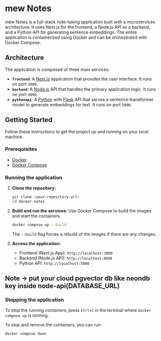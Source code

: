 # mew Notes

mew Notes is a full-stack note-taking application built with a microservices architecture. It uses Next.js for the frontend, a Node.js API as a backend, and a Python API for generating sentence embeddings. The entire application is containerized using Docker and can be orchestrated with Docker Compose.

## Architecture

The application is composed of three main services:

-   **`frontend`**: A [Next.js](https://nextjs.org/) application that provides the user interface. It runs on port `3000`.
-   **`backend`**: A [Node.js](https://nodejs.org/) API that handles the primary application logic. It runs on port `4000`.
-   **`pythonapi`**: A [Python](https://www.python.org/) with [Flask](https://flask.palletsprojects.com/) API that serves a sentence-transformer model to generate embeddings for text. It runs on port `5000`.

## Getting Started

Follow these instructions to get the project up and running on your local machine.

### Prerequisites

-   [Docker](https://www.docker.com/get-started)
-   [Docker Compose](https://docs.docker.com/compose/install/)

### Running the application

1.  **Clone the repository:**

    ```bash
    git clone <your-repository-url>
    cd docker-notes
    ```

2.  **Build and run the services:**
    Use Docker Compose to build the images and start the containers.

    ```bash
    docker compose up --build
    ```

    The `--build` flag forces a rebuild of the images if there are any changes.

3.  **Access the application:**
    -   Frontend (Next.js App): `http://localhost:3000`
    -   Backend (Node.js API): `http://localhost:4000`
    -   Python API: `http://localhost:5000`

## Note -> put your cloud pgvector db like neondb key inside node-api(DATABASE_URL)

### Stopping the application

To stop the running containers, press `Ctrl+C` in the terminal where `docker compose up` is running.

To stop and remove the containers, you can run:

```bash
docker compose down
```
